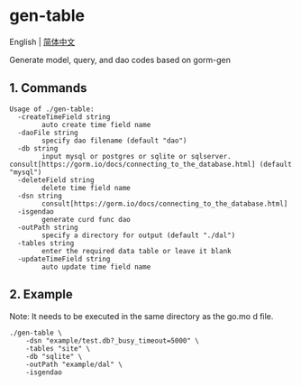 # gen-table

English | [简体中文](README.md)

Generate model, query, and dao codes based on gorm-gen

## 1. Commands

```shell
Usage of ./gen-table:
  -createTimeField string
        auto create time field name
  -daoFile string
        specify dao filename (default "dao")
  -db string
        input mysql or postgres or sqlite or sqlserver. consult[https://gorm.io/docs/connecting_to_the_database.html] (default "mysql")
  -deleteField string
        delete time field name
  -dsn string
        consult[https://gorm.io/docs/connecting_to_the_database.html]
  -isgendao
        generate curd func dao
  -outPath string
        specify a directory for output (default "./dal")
  -tables string
        enter the required data table or leave it blank
  -updateTimeField string
        auto update time field name

```

## 2. Example

Note: It needs to be executed in the same directory as the go.mo d file.

```shell
./gen-table \
	-dsn "example/test.db?_busy_timeout=5000" \
	-tables "site" \
	-db "sqlite" \
	-outPath "example/dal" \
	-isgendao
```
